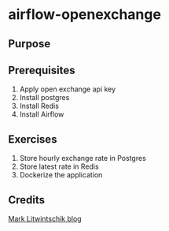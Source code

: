 # airflow-openexchange

## Purpose

## Prerequisites

1. Apply open exchange api key
2. Install postgres
3. Install Redis
4. Install Airflow

## Exercises

1. Store hourly exchange rate in Postgres
2. Store latest rate in Redis
3. Dockerize the application

## Credits

[Mark Litwintschik blog](https://tech.marksblogg.com/airflow-postgres-redis-forex.html)
